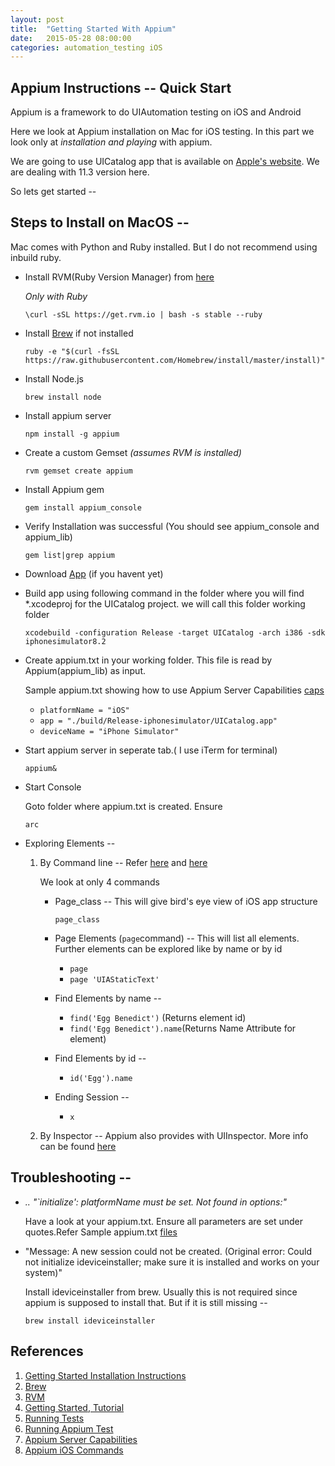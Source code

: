 ```yaml
---
layout: post
title:  "Getting Started With Appium"
date:   2015-05-28 08:00:00
categories: automation_testing iOS
---
```



## Appium Instructions -- Quick Start

Appium is a framework to do UIAutomation testing on iOS and Android

Here we look at Appium installation on Mac for iOS testing. In this part we look only at *installation and playing* with appium.

We are going to use UICatalog app that is available on [Apple's website](https://developer.apple.com/library/ios/samplecode/UICatalog/Introduction/Intro.html#//apple_ref/doc/uid/DTS40007710-Intro-DontLinkElementID_2). We are dealing with 11.3 version here.

So lets get started --

## Steps to Install on MacOS --
Mac comes with Python and Ruby installed. But I do not recommend using inbuild ruby.

	
* Install RVM(Ruby Version Manager) from [here](https://rvm.io/rvm/install)

	*Only with Ruby* 

	`\curl -sSL https://get.rvm.io | bash -s stable --ruby`
	
* Install [Brew](http://brew.sh) if not installed
	
	`ruby -e "$(curl -fsSL https://raw.githubusercontent.com/Homebrew/install/master/install)"`

* Install Node.js 

	`brew install node`

* Install appium server

	`npm install -g appium`

* Create a custom Gemset *(assumes RVM is installed)*

	`rvm gemset create appium`

* Install Appium gem

	`gem install appium_console`
	
* Verify Installation was successful (You should see appium_console and appium_lib)

	`gem list|grep appium`

* Download [App](https://developer.apple.com/library/ios/samplecode/UICatalog/Introduction/Intro.html#//apple_ref/doc/uid/DTS40007710-Intro-DontLinkElementID_2) (if you havent yet)

* Build app using following command in the folder where you will find *.xcodeproj for the UICatalog project. we will call this folder working folder

	`xcodebuild -configuration Release -target UICatalog -arch i386 -sdk iphonesimulator8.2`
 
* Create appium.txt in your working folder. This file is read by Appium(appium_lib) as input.

	Sample appium.txt showing how to use Appium Server Capabilities [caps](https://github.com/appium/appium/blob/master/docs/en/writing-running-appium/caps.md)
	
	+ `platformName = "iOS"`
	+ `app = "./build/Release-iphonesimulator/UICatalog.app"`
	+ `deviceName = "iPhone Simulator"`

* Start appium server in seperate tab.( I use iTerm for terminal)
 
	`appium&`
 
* Start Console

	Goto folder where appium.txt is created. Ensure
 
	`arc`
 
* Exploring Elements --

	1. By Command line -- Refer [here](http://appium.io/slate/en/tutorial/ios.html?ruby#page-command) and [here](https://saucelabs.com/resources/appium-bootcamp/appium-bootcamp-2013-chapter-3-interrogate-your-app)

		We look at only 4 commands

		* Page_class -- This will give bird's eye view of iOS app structure
		
			`page_class`

		* Page Elements (`page`command) -- This will list all elements. Further elements can be explored like by name or by id
			
			+ `page`
			+ `page 'UIAStaticText' `
		
		* Find Elements by name --

			+ `find('Egg Benedict')` (Returns element id)
			+ `find('Egg Benedict').name`(Returns Name Attribute for element)

		* Find Elements by id --
			
			+ `id('Egg').name`
		
		* Ending Session --
		
			+ `x`
	
	2. By Inspector -- Appium also provides with UIInspector. More info can be found [here](http://appium.io/slate/en/tutorial/ios.html?ruby#appium.app-inspector)


## Troubleshooting --

* *.. "`initialize': platformName must be set. Not found in options:"*

	Have a look at your appium.txt. Ensure all parameters are set under quotes.Refer Sample appium.txt [files](https://github.com/mrudulp/iOSSrc/tree/master/autotest/appiumTest/sampleApps/UICatalogObj_Swift/Objective-C/tests/appiumSample)

* "Message: A new session could not be created. (Original error: Could not initialize ideviceinstaller; make sure it is installed and works on your system)"

	Install ideviceinstaller from brew. Usually this is not required since appium is supposed to install that. But if it is still missing --

	`brew install ideviceinstaller`

 
## References

1. [Getting Started Installation Instructions](http://appium.io/getting-started.html)
2. [Brew](http://brew.sh)
3. [RVM](http://rvm.io)
4. [Getting Started, Tutorial](https://saucelabs.com/resources/appium-bootcamp/appium-bootcamp-chapter-1-get-started-with-appium)
5. [Running Tests](https://github.com/appium/appium/blob/master/docs/en/writing-running-appium/running-tests.md)
6. [Running Appium Test](http://appium.io/slate/en/tutorial/ios.html?ruby#running-tests)
7. [Appium Server Capabilities](https://github.com/appium/appium/blob/master/docs/en/writing-running-appium/caps.md)
8. [Appium iOS Commands](https://github.com/appium/ruby_lib/blob/master/docs/ios_docs.md)

